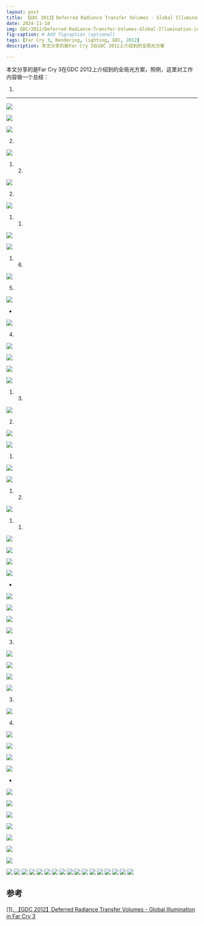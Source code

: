 ```yaml
---
layout: post
title: 【GDC 2012】Deferred Radiance Transfer Volumes - Global Illumination in Far Cry 3
date: 2024-11-18
img: GDC/2012/Deferred-Radiance-Transfer-Volumes-Global-Illumination-in-Far-Cry3/image1.jpg # Add image post (optional)
fig-caption: # Add figcaption (optional)
tags: [Far Cry 3, Rendering, lighting, GDC, 2012]
description: 本文分享的是Far Cry 3在GDC 2012上介绍到的全局光方案

---
```


本文分享的是Far Cry 3在GDC 2012上介绍到的全局光方案，照例，这里对工作内容做一个总结：

1. 

---

![](https://gerigory.github.io/assets/img/GDC/2012/Deferred-Radiance-Transfer-Volumes-Global-Illumination-in-Far-Cry3/image2.jpg)



![](https://gerigory.github.io/assets/img/GDC/2012/Deferred-Radiance-Transfer-Volumes-Global-Illumination-in-Far-Cry3/image3.jpg)



![](https://gerigory.github.io/assets/img/GDC/2012/Deferred-Radiance-Transfer-Volumes-Global-Illumination-in-Far-Cry3/image4.jpg)

2. 

![](https://gerigory.github.io/assets/img/GDC/2012/Deferred-Radiance-Transfer-Volumes-Global-Illumination-in-Far-Cry3/image5.jpg)

1. 2. 

![](https://gerigory.github.io/assets/img/GDC/2012/Deferred-Radiance-Transfer-Volumes-Global-Illumination-in-Far-Cry3/image6.jpg)

2. 

![](https://gerigory.github.io/assets/img/GDC/2012/Deferred-Radiance-Transfer-Volumes-Global-Illumination-in-Far-Cry3/image7.jpg)

1. 1. 

![](https://gerigory.github.io/assets/img/GDC/2012/Deferred-Radiance-Transfer-Volumes-Global-Illumination-in-Far-Cry3/image8.jpg)



![](https://gerigory.github.io/assets/img/GDC/2012/Deferred-Radiance-Transfer-Volumes-Global-Illumination-in-Far-Cry3/image9.jpg)

1. 6. 

![](https://gerigory.github.io/assets/img/GDC/2012/Deferred-Radiance-Transfer-Volumes-Global-Illumination-in-Far-Cry3/image10.jpg)

5. 

![](https://gerigory.github.io/assets/img/GDC/2012/Deferred-Radiance-Transfer-Volumes-Global-Illumination-in-Far-Cry3/image11.jpg)

- 

![](https://gerigory.github.io/assets/img/GDC/2012/Deferred-Radiance-Transfer-Volumes-Global-Illumination-in-Far-Cry3/image12.jpg)

4. 

![](https://gerigory.github.io/assets/img/GDC/2012/Deferred-Radiance-Transfer-Volumes-Global-Illumination-in-Far-Cry3/image13.jpg)

![](https://gerigory.github.io/assets/img/GDC/2012/Deferred-Radiance-Transfer-Volumes-Global-Illumination-in-Far-Cry3/image14.jpg)



![](https://gerigory.github.io/assets/img/GDC/2012/Deferred-Radiance-Transfer-Volumes-Global-Illumination-in-Far-Cry3/image15.jpg)



![](https://gerigory.github.io/assets/img/GDC/2012/Deferred-Radiance-Transfer-Volumes-Global-Illumination-in-Far-Cry3/image16.jpg)

1. 3. 

![](https://gerigory.github.io/assets/img/GDC/2012/Deferred-Radiance-Transfer-Volumes-Global-Illumination-in-Far-Cry3/image17.jpg)

2. 

![](https://gerigory.github.io/assets/img/GDC/2012/Deferred-Radiance-Transfer-Volumes-Global-Illumination-in-Far-Cry3/image18.jpg)

![](https://gerigory.github.io/assets/img/GDC/2012/Deferred-Radiance-Transfer-Volumes-Global-Illumination-in-Far-Cry3/image19.jpg)

1. 

![](https://gerigory.github.io/assets/img/GDC/2012/Deferred-Radiance-Transfer-Volumes-Global-Illumination-in-Far-Cry3/image20.jpg)

![](https://gerigory.github.io/assets/img/GDC/2012/Deferred-Radiance-Transfer-Volumes-Global-Illumination-in-Far-Cry3/image21.jpg)

1. 2. 

![](https://gerigory.github.io/assets/img/GDC/2012/Deferred-Radiance-Transfer-Volumes-Global-Illumination-in-Far-Cry3/image22.jpg)

1. 1. 

![](https://gerigory.github.io/assets/img/GDC/2012/Deferred-Radiance-Transfer-Volumes-Global-Illumination-in-Far-Cry3/image23.jpg)



![](https://gerigory.github.io/assets/img/GDC/2012/Deferred-Radiance-Transfer-Volumes-Global-Illumination-in-Far-Cry3/image24.jpg)

![](https://gerigory.github.io/assets/img/GDC/2012/Deferred-Radiance-Transfer-Volumes-Global-Illumination-in-Far-Cry3/image25.jpg)



![](https://gerigory.github.io/assets/img/GDC/2012/Deferred-Radiance-Transfer-Volumes-Global-Illumination-in-Far-Cry3/image26.jpg)

- 

![](https://gerigory.github.io/assets/img/GDC/2012/Deferred-Radiance-Transfer-Volumes-Global-Illumination-in-Far-Cry3/image27.jpg)

![](https://gerigory.github.io/assets/img/GDC/2012/Deferred-Radiance-Transfer-Volumes-Global-Illumination-in-Far-Cry3/image28.jpg)



![](https://gerigory.github.io/assets/img/GDC/2012/Deferred-Radiance-Transfer-Volumes-Global-Illumination-in-Far-Cry3/image29.jpg)



![](https://gerigory.github.io/assets/img/GDC/2012/Deferred-Radiance-Transfer-Volumes-Global-Illumination-in-Far-Cry3/image30.jpg)

3. 

![](https://gerigory.github.io/assets/img/GDC/2012/Deferred-Radiance-Transfer-Volumes-Global-Illumination-in-Far-Cry3/image31.jpg)

![](https://gerigory.github.io/assets/img/GDC/2012/Deferred-Radiance-Transfer-Volumes-Global-Illumination-in-Far-Cry3/image32.jpg)



![](https://gerigory.github.io/assets/img/GDC/2012/Deferred-Radiance-Transfer-Volumes-Global-Illumination-in-Far-Cry3/image33.jpg)



![](https://gerigory.github.io/assets/img/GDC/2012/Deferred-Radiance-Transfer-Volumes-Global-Illumination-in-Far-Cry3/image34.jpg)

3. 

![](https://gerigory.github.io/assets/img/GDC/2012/Deferred-Radiance-Transfer-Volumes-Global-Illumination-in-Far-Cry3/image35.jpg)

4. 

![](https://gerigory.github.io/assets/img/GDC/2012/Deferred-Radiance-Transfer-Volumes-Global-Illumination-in-Far-Cry3/image36.jpg)



![](https://gerigory.github.io/assets/img/GDC/2012/Deferred-Radiance-Transfer-Volumes-Global-Illumination-in-Far-Cry3/image37.jpg)

 

![](https://gerigory.github.io/assets/img/GDC/2012/Deferred-Radiance-Transfer-Volumes-Global-Illumination-in-Far-Cry3/image38.jpg)

![](https://gerigory.github.io/assets/img/GDC/2012/Deferred-Radiance-Transfer-Volumes-Global-Illumination-in-Far-Cry3/image39.jpg)

- 

![](https://gerigory.github.io/assets/img/GDC/2012/Deferred-Radiance-Transfer-Volumes-Global-Illumination-in-Far-Cry3/image40.jpg)

![](https://gerigory.github.io/assets/img/GDC/2012/Deferred-Radiance-Transfer-Volumes-Global-Illumination-in-Far-Cry3/image41.jpg)

![](https://gerigory.github.io/assets/img/GDC/2012/Deferred-Radiance-Transfer-Volumes-Global-Illumination-in-Far-Cry3/image42.jpg)

![](https://gerigory.github.io/assets/img/GDC/2012/Deferred-Radiance-Transfer-Volumes-Global-Illumination-in-Far-Cry3/image43.jpg)

![](https://gerigory.github.io/assets/img/GDC/2012/Deferred-Radiance-Transfer-Volumes-Global-Illumination-in-Far-Cry3/image44.jpg)

![](https://gerigory.github.io/assets/img/GDC/2012/Deferred-Radiance-Transfer-Volumes-Global-Illumination-in-Far-Cry3/image45.jpg)



![](https://gerigory.github.io/assets/img/GDC/2012/Deferred-Radiance-Transfer-Volumes-Global-Illumination-in-Far-Cry3/image46.jpg)

![](https://gerigory.github.io/assets/img/GDC/2012/Deferred-Radiance-Transfer-Volumes-Global-Illumination-in-Far-Cry3/image47.jpg)
![](https://gerigory.github.io/assets/img/GDC/2012/Deferred-Radiance-Transfer-Volumes-Global-Illumination-in-Far-Cry3/image48.jpg)
![](https://gerigory.github.io/assets/img/GDC/2012/Deferred-Radiance-Transfer-Volumes-Global-Illumination-in-Far-Cry3/image49.jpg)
![](https://gerigory.github.io/assets/img/GDC/2012/Deferred-Radiance-Transfer-Volumes-Global-Illumination-in-Far-Cry3/image50.jpg)
![](https://gerigory.github.io/assets/img/GDC/2012/Deferred-Radiance-Transfer-Volumes-Global-Illumination-in-Far-Cry3/image51.jpg)
![](https://gerigory.github.io/assets/img/GDC/2012/Deferred-Radiance-Transfer-Volumes-Global-Illumination-in-Far-Cry3/image52.jpg)
![](https://gerigory.github.io/assets/img/GDC/2012/Deferred-Radiance-Transfer-Volumes-Global-Illumination-in-Far-Cry3/image53.jpg)
![](https://gerigory.github.io/assets/img/GDC/2012/Deferred-Radiance-Transfer-Volumes-Global-Illumination-in-Far-Cry3/image54.jpg)
![](https://gerigory.github.io/assets/img/GDC/2012/Deferred-Radiance-Transfer-Volumes-Global-Illumination-in-Far-Cry3/image55.jpg)
![](https://gerigory.github.io/assets/img/GDC/2012/Deferred-Radiance-Transfer-Volumes-Global-Illumination-in-Far-Cry3/image56.jpg)
![](https://gerigory.github.io/assets/img/GDC/2012/Deferred-Radiance-Transfer-Volumes-Global-Illumination-in-Far-Cry3/image57.jpg)
![](https://gerigory.github.io/assets/img/GDC/2012/Deferred-Radiance-Transfer-Volumes-Global-Illumination-in-Far-Cry3/image58.jpg)
![](https://gerigory.github.io/assets/img/GDC/2012/Deferred-Radiance-Transfer-Volumes-Global-Illumination-in-Far-Cry3/image59.jpg)
![](https://gerigory.github.io/assets/img/GDC/2012/Deferred-Radiance-Transfer-Volumes-Global-Illumination-in-Far-Cry3/image60.jpg)
![](https://gerigory.github.io/assets/img/GDC/2012/Deferred-Radiance-Transfer-Volumes-Global-Illumination-in-Far-Cry3/image61.jpg)
![](https://gerigory.github.io/assets/img/GDC/2012/Deferred-Radiance-Transfer-Volumes-Global-Illumination-in-Far-Cry3/image62.jpg)
![](https://gerigory.github.io/assets/img/GDC/2012/Deferred-Radiance-Transfer-Volumes-Global-Illumination-in-Far-Cry3/image63.jpg)

## 参考

[[1]. 【GDC 2012】Deferred Radiance Transfer Volumes - Global Illumination in Far Cry 3](https://fileadmin.cs.lth.se/cs/Education/EDAN35/lectures/L10b-Nikolay_DRTV.pdf)

